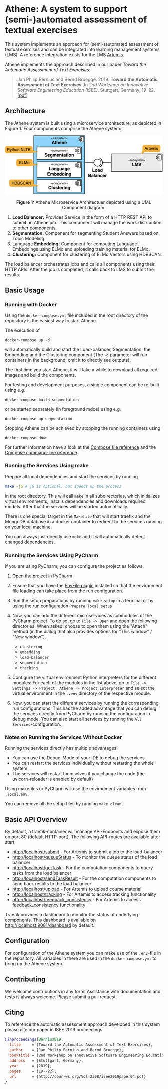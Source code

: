 # Athene: A system to support (semi-)automated assessment of textual exercises

This system implements an approach for (semi-)automated assessment of textual exercises and can be integrated into learning management systems (LMS). A reference integration exists for the LMS [Artemis](https://github.com/ls1intum/Artemis).

Athene implements the approach described in our paper *Toward the Automatic Assessment of Text Exercises*:
> Jan Philip Bernius and Bernd Bruegge. 2019. **Toward the Automatic Assessment of Text Exercises**. In *2nd Workshop on Innovative Software Engineering Education (ISEE)*. Stuttgart, Germany, 19–22. [[pdf]](https://brn.is/isee19)

## Architecture
The Athene system is built using a microservice architecture, as depicted in Figure 1.
Four components comprise the Athene system:

![UML Component Diagram](.github/figures/components.png)
<p align="center"><b>Figure 1:</b> Athene Microservice Architectuer depicted using a UML Component diagram.</p>


  1.  **Load Balancer:** Provides Service in the form of a HTTP REST API to submit an Athene job. This component will manage the work distribution to other components.
  2.  **Segmentation:** Component for segmenting Student Answers based on Topic Modeling.
  3.  Language **Embedding:** Component for computing Language Embeddings using ELMo and uploading training material for ELMo.
  4.  **Clustering:** Component for clustering of ELMo Vectors using HDBSCAN.

The load balancer orchestrates jobs and calls all components using their HTTP APIs.
After the job is completed, it calls back to LMS to submit the results.

## Basic Usage

### Running with Docker

Using the `docker-compose.yml` file included in the root directory of the repository is the easiest way to start Athene.

The execution of

```
docker-compose up -d
```

will automatically build and start the Load-balancer, Segmentation, the Embedding and the Clustering component (The `-d` parameter will run containers in the background, omit it to directly see outputs).

The first time you start Athene, it will take a while to download all required images and build the components.

For testing and development purposes, a single component can be re-built using e.g.

```
docker-compose build segmentation
```

or be started separately (in foreground mdoe) using e.g.

```
docker-compose up segmentation
```

Stopping Athene can be achieved by stopping the running containers using

```
docker-compose down
```

For further information have a look at the [Compose file reference](https://docs.docker.com/compose/compose-file/) and the [Compose command-line reference](https://docs.docker.com/compose/reference/overview/).

### Running the Services Using make
Prepare all local dependencies and start the services by running

```bash
make -j6 # j6 is optional, but speeds up the process
```
in the root directory. 
This will call `make` in all subdirectories, 
which initializes virtual environments, 
installs dependencies and downloads required models.
After that the services will be started automatically.

There is one special target in the `Makefile` that will start traefik and the MongoDB database in a docker container 
to redirect to the services running on your local machine.

You can always just directly use `make` and it will automatically detect changed dependencies.

### Running the Services Using PyCharm
If you are using PyCharm, you can configure the project as follows:

 1. Open the project in PyCharm

 2. Ensure that you have the [EnvFile plugin](https://plugins.jetbrains.com/plugin/7861-envfile) installed so that the environment file loading can take place from the run configuration.

 3. Run the setup preparations by running `make setup` in a terminal or by using the run configuration `Prepare local setup`

 4. Now, you can add the different microservices as submodules of the PyCharm project. To do so, go to `File -> Open` and open the following directories. When asked, choose to open them using the "Attach" method (in the dialog that also provides options for "This window" / "New window").
    - `clustering`
    - `embedding`
    - `load-balancer`
    - `segmentation`
    - `tracking`

 5. Configure the virtual environment Python interpreters for the different modules: For each of the modules in the list above, go to `File -> Settings -> Project: Athene -> Project Interpreter` and select the virtual environment in the `.venv` directory of the respective module.

 6. Now, you can start the different services by running the corresponding run configurations. This has the added advantage that you can debug the services directly from PyCharm by running the configuration in debug mode. You can also start all services by running the `All Services`-configuration.

### Notes on Running the Services Without Docker

Running the services directly has multiple advantages:
  - You can use the Debug-Mode of your IDE to debug the services
  - You can restart the services individually without restarting the whole system
  - The services will restart themselves if you change the code (the uvicorn-reloader is enabled by default)

Using makefiles or PyCharm will use the environment variables from `.local.env`.

You can remove all the setup files by running `make clean`.

## Basic API Overview
By default, a traefik-container will manage API-Endpoints and expose them on port 80 (default HTTP-port).
The following API-routes are available after start:  

-   [http://localhost/submit](http://localhost/submit) - For Artemis to submit a job to the load-balancer
-   [http://localhost/queueStatus](http://localhost/queueStatus) - To monitor the queue status of the load balancer
-   [http://localhost/getTask](http://localhost/getTask) - For the computation components to query tasks from the load balancer
-   [http://localhost/sendTaskResult](http://localhost/sendTaskResult) - For the computation components to send back results to the load balancer
-   [http://localhost/upload](http://localhost/upload) - For Artemis to upload course material
-   [http://localhost/tracking](http://localhost/tracking) - For Artemis to access tracking functionality
-   [http://localhost/feedback_consistency](http://localhost/feedback_consistency) - For Artemis to access feedback_consistency functionality

Traefik provides a dashboard to monitor the status of underlying components.
This dashboard is available on [http://localhost:9081/dashboard](http://localhost:9081/dashboard) by default.

## Configuration

For configuration of the Athene system you can make use of the `.env`-file in the repository. All variables in there are used in the `docker-compose.yml` to bring up the Athene system.

## Contributing

We welcome contributions in any form! Assistance with documentation and tests is always welcome. Please submit a pull request.

## Citing

To reference the automatic assessment approach developed in this system please cite our paper in ISEE 2019 proceedings.

```bibtex
@inproceedings{BerniusB19,
  title     = {Toward the Automatic Assessment of Text Exercises},
  author    = {Jan Philip Bernius and Bernd Bruegge},
  booktitle = {2nd Workshop on Innovative Software Engineering Education (ISEE)},
  address   = {Stuttgart, Germany},
  year      = {2019},
  pages     = {19--22},
  url       = {http://ceur-ws.org/Vol-2308/isee2019paper04.pdf}
}
```
